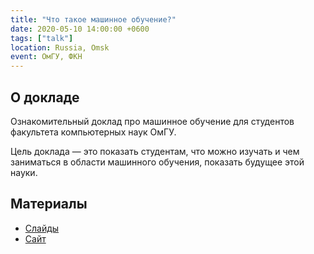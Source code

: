 ```yaml
---
title: "Что такое машинное обучение?"
date: 2020-05-10 14:00:00 +0600
tags: ["talk"]
location: Russia, Omsk
event: ОмГУ, ФКН
---
```


## О докладе

Ознакомительный доклад про машинное обучение для студентов факультета компьютерных наук ОмГУ.

Цель доклада — это показать студентам, что можно изучать и чем заниматься в области машинного обучения, показать будущее этой науки.

## Материалы

- [Слайды](https://docs.google.com/presentation/d/e/2PACX-1vQkPzpIHx-OzFNtE1V96FE2qhEcXPE94Ww4vfLowoEQJjafdawPs0TojIH8Fp6rJaPM-X2AiC_zeoTx/pub)
- [Сайт](https://vk.com/fkn_news)
